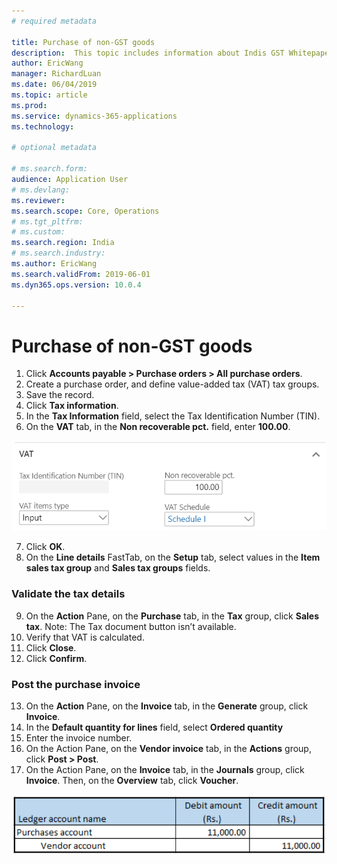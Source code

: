 ```yaml
---
# required metadata

title: Purchase of non-GST goods
description:  This topic includes information about Indis GST Whitepaper in Microsoft Dynamics 365 for Finance and Operations.
author: EricWang
manager: RichardLuan
ms.date: 06/04/2019
ms.topic: article
ms.prod: 
ms.service: dynamics-365-applications
ms.technology: 

# optional metadata

# ms.search.form: 
audience: Application User
# ms.devlang: 
ms.reviewer: 
ms.search.scope: Core, Operations
# ms.tgt_pltfrm: 
# ms.custom: 
ms.search.region: India
# ms.search.industry: 
ms.author: EricWang
ms.search.validFrom: 2019-06-01
ms.dyn365.ops.version: 10.0.4

---
```


# Purchase of non-GST goods

1. Click **Accounts payable > Purchase orders > All purchase orders**.
2. Create a purchase order, and define value-added tax (VAT) tax groups.
3. Save the record.
4. Click **Tax information**.
5. In the **Tax Information** field, select the Tax Identification Number (TIN).
6. On the **VAT** tab, in the **Non recoverable pct.** field, enter **100.00**.

![](media/Annotation-2019-05-16-095850.png)

7. Click **OK**.
8. On the **Line details** FastTab, on the **Setup** tab, select values in the **Item sales tax group** and **Sales tax groups** fields.

### Validate the tax details

9. On the **Action** Pane, on the **Purchase** tab, in the **Tax** group, click **Sales tax**.
Note: The Tax document button isn’t available.
10. Verify that VAT is calculated.
11. Click **Close**.
12. Click **Confirm**.

### Post the purchase invoice

13. On the **Action** Pane, on the **Invoice** tab, in the **Generate** group, click **Invoice**.
14. In the **Default quantity for lines** field, select **Ordered quantity**
15. Enter the invoice number.
16. On the Action Pane, on the **Vendor invoice** tab, in the **Actions** group, click **Post > Post**.
17. On the Action Pane, on the **Invoice** tab, in the **Journals** group, click **Invoice**. Then, on the **Overview** tab, click **Voucher**.

![](media/Annotation-2019-05-16-095645.png)



